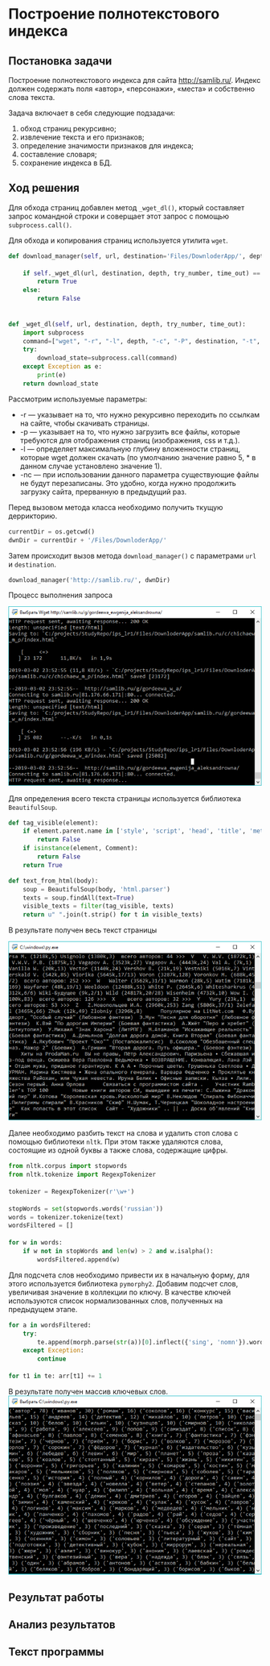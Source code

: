 # Построение полнотекстового индекса

## Постановка задачи

Построение полнотекстового индекса для сайта http://samlib.ru/.
Индекс должен содержать поля «автор», «персонажи», «места» и собственно слова текста.

Задача включает в себя следующие подзадачи:
1.	обход страниц рекурсивно;
2.	извлечение текста и его признаков;
3.	определение значимости признаков для индекса;
4.	составление словаря;
5.	сохранение индекса в БД.

## Ход решения

Для обхода страниц добавлен метод `_wget_dl()`, кторый составляет запрос командной строки и соверщает этот запрос с помощью `subprocess.call()`.

Для обхода и копирования страниц используется утилита `wget`.

```python
def download_manager(self, url, destination='Files/DownloderApp/', depth="1", try_number="10", time_out="60"):

    if self._wget_dl(url, destination, depth, try_number, time_out) == 0:
        return True
    else:
        return False


def _wget_dl(self, url, destination, depth, try_number, time_out):
    import subprocess
    command=["wget", "-r", "-l", depth, "-c", "-P", destination, "-t", try_number, "-T", time_out , url]
    try:
        download_state=subprocess.call(command)
    except Exception as e:
        print(e)
    return download_state
```

Рассмотрим используемые параметры:
* -r	—	указывает на то, что нужно рекурсивно переходить по ссылкам на сайте, чтобы скачивать страницы.
* -p	—	указывает на то, что нужно загрузить все файлы, которые требуются для отображения страниц (изображения, css и т.д.).
* -l	—	определяет максимальную глубину вложенности страниц, которые wget должен скачать (по умолчанию значение равно 5, * в данном случае установлено значение 1).
* -nc	—	при использовании данного параметра существующие файлы не будут перезаписаны. Это удобно, когда нужно продолжить загрузку сайта, прерванную в предыдущий раз.

Перед вызовом метода класса необходимо получить ткущую деррикторию.

```python
currentDir = os.getcwd()
dwnDir = currentDir + '/Files/DownloderApp/'
```

Затем происходит вызов метода `download_manager()` с параметрами `url` и `destination`.

```python
download_manager('http://samlib.ru/', dwnDir)
```

Процесс выполнения запроса

![](img/wgetProcess.png)

Для определения всего текста страницы используется библиотека `BeautifulSoup`.

```python
def tag_visible(element):
    if element.parent.name in ['style', 'script', 'head', 'title', 'meta', '[document]']:
        return False
    if isinstance(element, Comment):
        return False
    return True
```

```python
def text_from_html(body):
    soup = BeautifulSoup(body, 'html.parser')
    texts = soup.findAll(text=True)
    visible_texts = filter(tag_visible, texts)
    return u" ".join(t.strip() for t in visible_texts)
```

В результате получен весь текст страницы

![](img/bs4res.png)

Далее необходимо разбить текст на слова и удалить стоп слова с помощью библиотеки `nltk`. При этом также удаляются слова, состоящие из одной буквы а также слова, содержащие цифры.

```python
from nltk.corpus import stopwords
from nltk.tokenize import RegexpTokenizer

tokenizer = RegexpTokenizer(r'\w+')

stopWords = set(stopwords.words('russian'))
words = tokenizer.tokenize(text)
wordsFiltered = []

for w in words:
    if w not in stopWords and len(w) > 2 and w.isalpha():
        wordsFiltered.append(w)
```

Для подсчета слов необходимо привести их в начальную форму, для этого используется библиотека `pymorphy2`.
Добавим подсчет слов, увеличивая значение в коллекции по ключу. В качестве ключей используются список нормализованных слов, полученных на предыдущем этапе.

```python
for a in wordsFiltered:
    try:
        te.append(morph.parse(str(a))[0].inflect({'sing', 'nomn'}).word)
    except Exception:
        continue

for t1 in te: arr[t1] += 1
```

В результате получен массив ключевых слов.
![](img/countwrd.png)

## Результат работы
## Анализ результатов
## Текст программы
